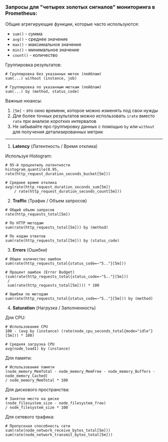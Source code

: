 ### Запросы для "четырех золотых сигналов" мониторинга в Prometheus:

Общие агрегирующие функции, которые часто используются:

- `sum()` - сумма
- `avg()` - среднее значение
- `max()` - максимальное значение
- `min()` - минимальное значение
- `count()` - количество

Группировка результатов:
```promql
# Группировка без указанных меток (лейблам)
sum(...) without (instance, job)

# Группировка по указанным меткам (лейблам)
sum(...) by (method, status_code)
```

Важные нюансы:
1. `[5m]` - это окно времени, которое можно изменять под свои нужды
2. Для более точных результатов можно использовать `irate` вместо `rate` при анализе коротких интервалов
3. Не забывайте про группировку данных с помощью `by` или `without` для получения детализированных метрик

---

1. **Latency** (Латентность / Время отклика)

Используя Histogram:
```promql
# 95-й процентиль латентности
histogram_quantile(0.95, rate(http_request_duration_seconds_bucket[5m]))

# Среднее время отклика
avg(rate(http_request_duration_seconds_sum[5m]) 
    / rate(http_request_duration_seconds_count[5m]))
```

2. **Traffic** (Трафик / Объем запросов)
```promql
# Общий объем запросов
rate(http_requests_total[5m])

# По HTTP методам
sum(rate(http_requests_total[5m])) by (method)

# По кодам ответов
sum(rate(http_requests_total[5m])) by (status_code)
```

3. **Errors** (Ошибки)
```promql
# Общее количество ошибок
sum(rate(http_requests_total{status_code=~"5.."}[5m]))

# Процент ошибок (Error Budget)
(sum(rate(http_requests_total{status_code=~"5.."}[5m]))
 /
 sum(rate(http_requests_total[5m]))) * 100

# Ошибки по методам
sum(rate(http_requests_total{status_code=~"5.."}[5m])) by (method)
```

4. **Saturation** (Нагрузка / Заполненность)

Для CPU:
```promql
# Использование CPU
100 - (avg by (instance) (rate(node_cpu_seconds_total{mode="idle"}[5m])) * 100)

# Средняя загрузка CPU
avg(node_load1) by (instance)
```

Для памяти:
```promql
# Использование памяти
(node_memory_MemTotal - node_memory_MemFree - node_memory_Buffers - node_memory_Cached)
/ node_memory_MemTotal * 100
```

Для дискового пространства:
```promql
# Занятое место на диске
(node_filesystem_size - node_filesystem_free)
/ node_filesystem_size * 100
```

Для сетевого трафика:
```promql
# Пропускная способность сети
sum(rate(node_network_receive_bytes_total[5m]))
sum(rate(node_network_transmit_bytes_total[5m]))
```
